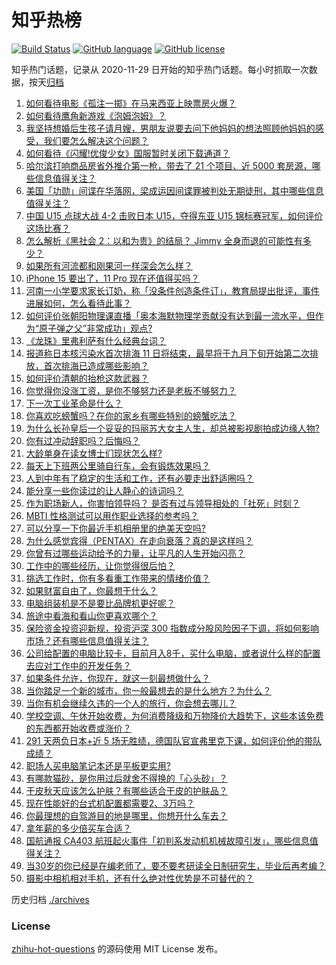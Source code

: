 # 知乎热榜
[![Build Status](https://github.com/ToWeLong/zhihu-hot-questions/workflows/CI/badge.svg)](https://github.com/ToWeLong/zhihu-hot-questions/actions)
[![GitHub language](https://img.shields.io/badge/language-golang-orange.svg)](https://golang.org/)
[![GitHub license](https://img.shields.io/github/license/ToWeLong/zhihu-hot-questions)](https://github.com/ToWeLong/zhihu-hot-questions/blob/main/LICENSE)

知乎热门话题，记录从 2020-11-29 日开始的知乎热门话题。每小时抓取一次数据，按天[归档](./archives)

<!-- BEGIN -->

1. [如何看待电影《孤注一掷》在马来西亚上映票房火爆？](https://www.zhihu.com/question/620624985)
1. [如何看待鹰角新游戏《泡姆泡姆》？](https://www.zhihu.com/question/621133632)
1. [我坚持想婚后生孩子请月嫂，男朋友说要去问下他妈妈的想法照顾他妈妈的感受，我们要怎么解决这个问题？](https://www.zhihu.com/question/620827882)
1. [如何看待《闪耀!优俊少女》国服暂时关闭下载通道？](https://www.zhihu.com/question/620982914)
1. [哈尔滨打响商品房省外推介第一枪，带去了 21 个项目、近 5000 套房源，哪些信息值得关注？](https://www.zhihu.com/question/621450579)
1. [美国「功勋」间谍在华落网，梁成运因间谍罪被判处无期徒刑，其中哪些信息值得关注？](https://www.zhihu.com/question/621445621)
1. [中国 U15 点球大战 4-2 击败日本 U15，夺得东亚 U15 锦标赛冠军，如何评价这场比赛？](https://www.zhihu.com/question/621156491)
1. [怎么解析《黑社会 2：以和为贵》的结局？ Jimmy 全身而退的可能性有多少？](https://www.zhihu.com/question/550658829)
1. [如果所有河流都和刚果河一样深会怎么样？](https://www.zhihu.com/question/620881046)
1. [iPhone 15 要出了，11 Pro 现在还值得买吗？](https://www.zhihu.com/question/620413489)
1. [河南一小学要求家长订奶，称「没条件创造条件订」，教育局提出批评，事件进展如何，怎么看待此事？](https://www.zhihu.com/question/621086715)
1. [如何评价张朝阳物理课直播「奥本海默物理学贡献没有达到最一流水平，但作为“原子弹之父”非常成功」观点?](https://www.zhihu.com/question/621383891)
1. [《龙珠》里弗利萨有什么经典台词？](https://www.zhihu.com/question/559808341)
1. [报道称日本核污染水首次排海 11 日将结束，最早将于九月下旬开始第二次排放，首次排海已造成哪些影响？](https://www.zhihu.com/question/621455823)
1. [如何评价清朝的抬枪这款武器？](https://www.zhihu.com/question/269040714)
1. [你觉得你没涨工资，是你不够努力还是老板不够努力？](https://www.zhihu.com/question/621438925)
1. [下一次工业革命是什么？](https://www.zhihu.com/question/620920044)
1. [你喜欢吃螃蟹吗？在你的家乡有哪些特别的螃蟹吃法？](https://www.zhihu.com/question/621391864)
1. [为什么长孙皇后一个妥妥的玛丽苏大女主人生，却总被影视剧拍成边缘人物?](https://www.zhihu.com/question/574352655)
1. [你有过冲动辞职吗？后悔吗？](https://www.zhihu.com/question/617370170)
1. [大龄单身在读女博士们现状怎么样?](https://www.zhihu.com/question/620939058)
1. [每天上下班两公里骑自行车，会有锻炼效果吗？](https://www.zhihu.com/question/621045546)
1. [人到中年有了稳定的生活和工作，还有必要走出舒适圈吗？](https://www.zhihu.com/question/621076107)
1. [能分享一些你读过的让人静心的诗词吗？](https://www.zhihu.com/question/621217288)
1. [作为职场新人，你害怕领导吗？ 是否有过与领导相处的「社死」时刻？](https://www.zhihu.com/question/620916341)
1. [MBTI 性格测试可以用作职业选择的参考吗？](https://www.zhihu.com/question/620462220)
1. [可以分享一下你最近手机相册里的绝美天空吗?](https://www.zhihu.com/question/621393240)
1. [为什么感觉宾得（PENTAX）在走向衰落？真的是这样吗？](https://www.zhihu.com/question/620509685)
1. [你曾有过哪些运动给予的力量，让平凡的人生开始闪亮？](https://www.zhihu.com/question/620919275)
1. [工作中的哪些经历，让你觉得很后怕？](https://www.zhihu.com/question/617985499)
1. [挑选工作时，你有多看重工作带来的情绪价值？](https://www.zhihu.com/question/620466860)
1. [如果财富自由了，你最想干什么？](https://www.zhihu.com/question/611716781)
1. [电脑组装机是不是要比品牌机更好呢？](https://www.zhihu.com/question/620461205)
1. [旅途中看海和看山你更喜欢哪个？](https://www.zhihu.com/question/620476220)
1. [保险资金投资迎新规，投资沪深 300 指数成分股风险因子下调，将如何影响市场？还有哪些信息值得关注？](https://www.zhihu.com/question/621397702)
1. [公司给配置的电脑比较卡，目前月入8千，买什么电脑，或者说什么样的配置去应对工作中的开发任务？](https://www.zhihu.com/question/620982166)
1. [如果条件允许，你现在，就这一刻最想做什么？](https://www.zhihu.com/question/615982453)
1. [当你踏足一个新的城市，你一般最想去的是什么地方？为什么？](https://www.zhihu.com/question/620457153)
1. [当你有机会继续久违的一个人的旅行，你会想去哪儿？](https://www.zhihu.com/question/620604383)
1. [学校空调、午休开始收费，为何消费降级和万物降价大趋势下，这些本该免费的东西都开始收费或涨价？](https://www.zhihu.com/question/620618493)
1. [291 天两负日本+近 5 场无胜绩，德国队官宣弗里克下课，如何评价他的带队成绩？](https://www.zhihu.com/question/621410462)
1. [职场人买电脑笔记本还是平板更实用?](https://www.zhihu.com/question/618820499)
1. [有哪款猫砂，是你用过后就舍不得换的「心头砂」？](https://www.zhihu.com/question/617491981)
1. [干皮秋天应该怎么护肤？有哪些适合干皮的护肤品？](https://www.zhihu.com/question/614533539)
1. [现在性能好的台式机配置都需要2、3万吗？](https://www.zhihu.com/question/619073019)
1. [你最理想的自驾游目的地是哪里，你想开什么车去？](https://www.zhihu.com/question/616733155)
1. [拿年薪的多少倍买车合适？](https://www.zhihu.com/question/383531441)
1. [国航通报 CA403 航班起火事件「初判系发动机机械故障引发」，哪些信息值得关注？](https://www.zhihu.com/question/621438821)
1. [当30岁的你已经是在编老师了，要不要考研读全日制研究生，毕业后再考编？](https://www.zhihu.com/question/593820963)
1. [摄影中相机相对手机，还有什么绝对性优势是不可替代的？](https://www.zhihu.com/question/620272388)

<!-- END -->

历史归档 [./archives](./archives)


### License
[zhihu-hot-questions](https://github.com/towelong/zhihu-hot-questions) 的源码使用 MIT License 发布。